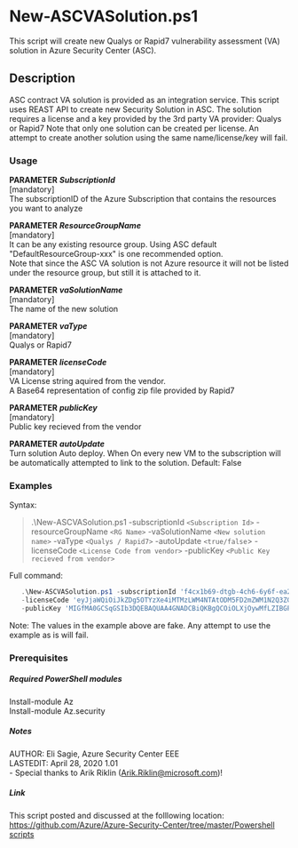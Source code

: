 # New-ASCVASolution.ps1  
  This script will create new Qualys or Rapid7 vulnerability assessment (VA) solution in Azure Security Center (ASC).
   
## Description  
  ASC contract VA solution is provided as an integration service. This script uses REAST API to create new Security Solution in ASC.
  The solution requires a license and a key provided by the 3rd party VA provider: Qualys or Rapid7
  Note that only one solution can be created per license. An attempt to create another solution using the same name/license/key will fail.





### Usage
  **PARAMETER** ***SubscriptionId***  
  [mandatory]  
  The subscriptionID of the Azure Subscription that contains the resources you want to analyze

  **PARAMETER** ***ResourceGroupName***  
  [mandatory]  
  It can be any existing resource group. Using ASC default "DefaultResourceGroup-xxx" is one recommended option.  
  Note that since the ASC VA solution is not Azure resource it will not be listed under the resource group, but still it is attached to it.

  **PARAMETER** ***vaSolutionName***  
  [mandatory]  
  The name of the new solution

  **PARAMETER** ***vaType***  
  [mandatory]  
  Qualys or Rapid7

  **PARAMETER** ***licenseCode***  
  [mandatory]  
  VA License string aquired from the vendor.  
  A Base64 representation of config zip file provided by Rapid7  
  
  **PARAMETER** ***publicKey***  
  [mandatory]  
  Public key recieved from the vendor

  **PARAMETER** ***autoUpdate***  
  Turn solution Auto deploy. 
  When On every new VM to the subscription will be automatically attempted to link to the solution.
  Default: False

### Examples
Syntax:  
   > .\New-ASCVASolution.ps1 -subscriptionId `<Subscription Id>` -resourceGroupName `<RG Name>` -vaSolutionName `<New solution name>` -vaType `<Qualys / Rapid7>` -autoUpdate `<true/false`> -licenseCode `<License Code from vendor>` -publicKey `<Public Key recieved from vendor>`

Full command:  
```powershell
   .\New-ASCVASolution.ps1 -subscriptionId 'f4cx1b69-dtgb-4ch6-6y6f-ea2e95373d3b' -resourceGroupName 'DefaultResourceGroup-WEU' -vaSolutionName 'QualysVa001' -vaType 'Qualys' -autoUpdate 'false' `
   -licenseCode 'eyJjaWQiOiJkZDg5OTYzXe4iMTMzLWM4NTAtODM5FD2mZWM1N2Q3ZGU5MjgiLCJgbTYuOiIyMmM5NDg3MS1lNTVkLTQ1OGItYjhlMC03OTRhMmM3YWM1ZGQiLCJwd3NVcmwiOiJodHRwczovL3FhZ3B1YmxpYy1wMDEuaW50LnF1YWx5cy5jb20vQ2xvdSKJY6VudC8iLCJwd3NQb3J0IjoiNDQzIn0=' `
   -publicKey 'MIGfMA0GCSqGSIb3DQEBAQUAA4GNADCBiQKBgQCOiOLXjOywMfLZIBGPZLwSocf1Q64GASLK9OHFEmanBl1nkJhZDrZ4YD5lM98fThYbAx1Rde2iYV1ze/wDlX4cIvFAyXuN7HbdkeIlBl6vWXEBZpUU17bOdJOUGolzEzNBhtxi/elEZLghq9Chmah82me/okGMIhJJsCiTtglVQIDAQAB'
```  
Note: The values in the example above are fake. Any attempt to use the example as is will fail.

<p>


### Prerequisites

##### Required PowerShell modules
  Install-module Az  
  Install-module Az.security
   
##### Notes
   AUTHOR: Eli Sagie, Azure Security Center EEE  
   LASTEDIT: April 28, 2020 1.01  
    - Special thanks to Arik Riklin (Arik.Riklin@microsoft.com)!  

##### Link
  This script posted and discussed at the folllowing location:  
  [https://github.com/Azure/Azure-Security-Center/tree/master/Powershell scripts](https://github.com/Azure/Azure-Security-Center/tree/master/Powershell%20scripts)
